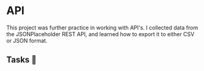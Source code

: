 # API

This project was further practice in working with API's. I collected data from the JSONPlaceholder REST API, and learned how to export it to either CSV or JSON format.

## Tasks 📃
